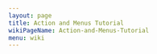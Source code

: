 ```yaml
---
layout: page
title: Action and Menus Tutorial
wikiPageName: Action-and-Menus-Tutorial
menu: wiki
---
```



